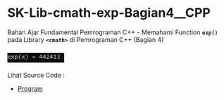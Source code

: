 # SK-Lib-cmath-exp-Bagian4__CPP
Bahan Ajar Fundamental Pemrograman C++ - Memahami Function <code><b>exp()</b></code> pada Library <code><b>&lt;cmath></b></code> di Pemrograman C++ (Bagian 4)<br><br>
<img src="https://github.com/RizkyKhapidsyah/SK-Lib-cmath-exp-Bagian4__CPP/blob/master/SK-Lib-cmath-exp-Bagian4__CPP/result/001.PNG"><br><br>
Lihat Source Code : <br>
- <a href="https://github.com/RizkyKhapidsyah/SK-Lib-cmath-exp-Bagian4__CPP/blob/master/SK-Lib-cmath-exp-Bagian4__CPP/Source.cpp">Program</a>
